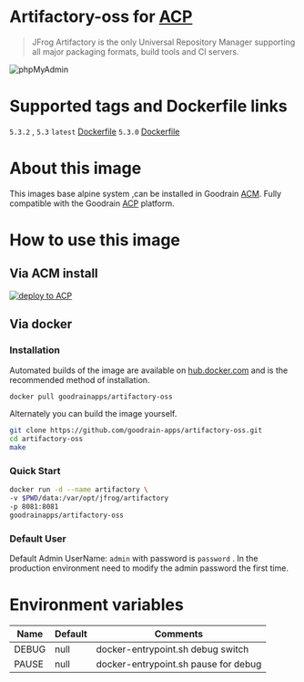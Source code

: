 # Artifactory-oss for [ACP](https://www.goodrain.com/ACP.html)



> JFrog Artifactory is the only Universal Repository Manager supporting all major packaging formats, build tools and CI servers.

![phpMyAdmin](http://goodrain-pkg.oss-cn-shanghai.aliyuncs.com/static/logo/Artifactory_hub_logo.png)



# Supported tags and Dockerfile links

`5.3.2` , `5.3` `latest` [Dockerfile](https://github.com/goodrain-apps/artifactory-oss/blob/master/Dockerfile)
`5.3.0` [Dockerfile](https://github.com/goodrain-apps/artifactory-oss/blob/5.3.0/Dockerfile)

# About this image

This images base alpine system ,can be installed in Goodrain [ACM](https://www.goodrain.com/ACM.html). Fully compatible with the Goodrain [ACP](https://www.goodrain.com/ACP.html) platform.

# How to use this image

## Via ACM install

[![deploy to ACP](http://ojfzu47n9.bkt.clouddn.com/20170603149649013919973.png)](http://app.goodrain.com/detail/146/)



## Via docker

### Installation

Automated builds of the image are available on [hub.docker.com](https://hub.docker.com/r/goodrainapps/artifactory-oss/) and is the recommended method of installation.

```bash
docker pull goodrainapps/artifactory-oss
```

Alternately you can build the image yourself.

```bash
git clone https://github.com/goodrain-apps/artifactory-oss.git
cd artifactory-oss
make
```

### Quick Start

```bash
docker run -d --name artifactory \
-v $PWD/data:/var/opt/jfrog/artifactory
-p 8081:8081
goodrainapps/artifactory-oss
```

### Default User
Default Admin UserName: `admin` with password is `password` . In the production environment need to modify the admin password the first time.

# Environment variables

| Name       | Default   | Comments                                 |
| ---------- | --------- | ---------------------------------------- |
| DEBUG      | null      | docker-entrypoint.sh debug switch        |
| PAUSE      | null      | docker-entrypoint.sh pause for debug     |
